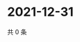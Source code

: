 # 2021-12-31

共 0 条

<!-- BEGIN WEIBO -->
<!-- 最后更新时间 Fri Dec 31 2021 06:14:58 GMT+0800 (China Standard Time) -->

<!-- END WEIBO -->
